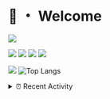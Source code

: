 # 👋 ・ Welcome
![](https://komarev.com/ghpvc/?username=Lorenzo0111)

![](https://img.shields.io/badge/Java-ED8B00?style=for-the-badge&logo=java&logoColor=white)
![](https://img.shields.io/badge/JavaScript-323330?style=for-the-badge&logo=javascript&logoColor=F7DF1E)
![](https://img.shields.io/badge/Node.js-339933?style=for-the-badge&logo=nodedotjs&logoColor=white)
![](https://img.shields.io/badge/React-20232A?style=for-the-badge&logo=react&logoColor=61DAFB)

[![](https://github-readme-stats.vercel.app/api?username=Lorenzo0111&show_icons=true&count_private=true)](https://github.com/Lorenzo0111)
![Top Langs](https://github-readme-stats.vercel.app/api/top-langs/?username=Lorenzo0111&layout=compact)

<details>
<summary>⏰ Recent Activity</summary>

<!--RECENT_ACTIVITY:start-->
1. ![issueClosed] **Issue closed:** [ZombieStriker/QualityArmory#184](https://github.com/ZombieStriker/QualityArmory/issues/184)
2. ![comment] **Commented:** [ZombieStriker/QualityArmory#184](https://github.com/ZombieStriker/QualityArmory/issues/184#issuecomment-939974833)
3. ![prMerged] **Pull request merged:** [Lorenzo0111/DownloadTracker#32](https://github.com/Lorenzo0111/DownloadTracker/pull/32)
4. ![prMerged] **Pull request merged:** [Lorenzo0111/MultiLang#34](https://github.com/Lorenzo0111/MultiLang/pull/34)
5. ![prMerged] **Pull request merged:** [Lorenzo0111/ElectionsPlus#42](https://github.com/Lorenzo0111/ElectionsPlus/pull/42)
6. ![prMerged] **Pull request merged:** [Lorenzo0111/RocketPlaceholders#39](https://github.com/Lorenzo0111/RocketPlaceholders/pull/39)
7. ![prMerged] **Pull request merged:** [Lorenzo0111/MultiLang#33](https://github.com/Lorenzo0111/MultiLang/pull/33)
8. ![prMerged] **Pull request merged:** [Lorenzo0111/ElectionsPlus#41](https://github.com/Lorenzo0111/ElectionsPlus/pull/41)
9. ![prMerged] **Pull request merged:** [Lorenzo0111/RocketPlaceholders#38](https://github.com/Lorenzo0111/RocketPlaceholders/pull/38)
10. ![issueClosed] **Issue closed:** [ZombieStriker/QualityArmoryVehicles2#29](https://github.com/ZombieStriker/QualityArmoryVehicles2/issues/29)
<!--RECENT_ACTIVITY:end-->


<!--RECENT_ACTIVITY:last_update-->
Last Updated: Monday, October 11th, 2021, 12:17:06 PM
<!--RECENT_ACTIVITY:last_update_end-->
</details>

[issueOpened]: https://cdn.jsdelivr.net/gh/Readme-Workflows/Readme-Icons@main/icons/octicons/IssueOpenedOld.svg
[issueClosed]: https://cdn.jsdelivr.net/gh/Readme-Workflows/Readme-Icons@main/icons/octicons/IssueClosedOld.svg

[prOpened]: https://cdn.jsdelivr.net/gh/Readme-Workflows/Readme-Icons@main/icons/octicons/PullRequestOpened.svg
[prClosed]: https://cdn.jsdelivr.net/gh/Readme-Workflows/Readme-Icons@main/icons/octicons/PullRequestClosed.svg
[prMerged]: https://cdn.jsdelivr.net/gh/Readme-Workflows/Readme-Icons@main/icons/octicons/PullRequestMerged.svg

[comment]: https://cdn.jsdelivr.net/gh/Readme-Workflows/Readme-Icons@main/icons/octicons/Comment.svg

[changesRequested]: https://cdn.jsdelivr.net/gh/Readme-Workflows/Readme-Icons@main/icons/octicons/RequestedChanges.svg
[approved]: https://cdn.jsdelivr.net/gh/Readme-Workflows/Readme-Icons@main/icons/octicons/ApprovedChanges.svg

[repoCreated]: https://cdn.jsdelivr.net/gh/Readme-Workflows/Readme-Icons@main/icons/octicons/Repository.svg
[release]: https://cdn.jsdelivr.net/gh/Readme-Workflows/Readme-Icons@main/icons/octicons/Release.svg
[star]: https://cdn.jsdelivr.net/gh/Readme-Workflows/Readme-Icons@main/icons/octicons/StarredRepository.svg
[wiki]: https://cdn.jsdelivr.net/gh/Readme-Workflows/Readme-Icons@main/icons/octicons/Wiki.svg
[fork]: https://cdn.jsdelivr.net/gh/Readme-Workflows/Readme-Icons@main/icons/octicons/ForkedRepository.svg
[people]: https://cdn.jsdelivr.net/gh/Readme-Workflows/Readme-Icons@main/icons/octicons/People.svg
